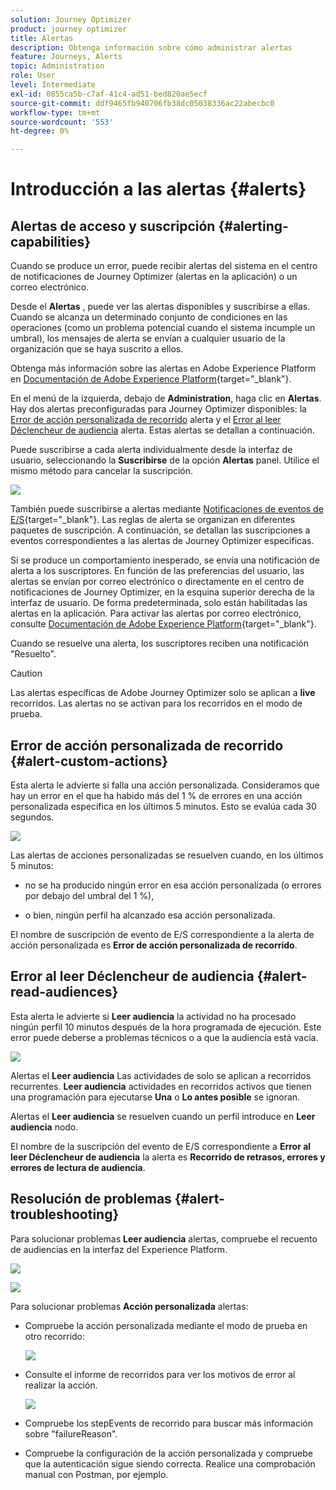 ```yaml
---
solution: Journey Optimizer
product: journey optimizer
title: Alertas
description: Obtenga información sobre cómo administrar alertas
feature: Journeys, Alerts
topic: Administration
role: User
level: Intermediate
exl-id: 0855ca5b-c7af-41c4-ad51-bed820ae5ecf
source-git-commit: ddf9465fb940706fb38dc05038336ac22abecbc0
workflow-type: tm+mt
source-wordcount: '553'
ht-degree: 0%

---
```


# Introducción a las alertas {#alerts}

## Alertas de acceso y suscripción {#alerting-capabilities}

Cuando se produce un error, puede recibir alertas del sistema en el centro de notificaciones de Journey Optimizer (alertas en la aplicación) o un correo electrónico.

Desde el **Alertas** , puede ver las alertas disponibles y suscribirse a ellas. Cuando se alcanza un determinado conjunto de condiciones en las operaciones (como un problema potencial cuando el sistema incumple un umbral), los mensajes de alerta se envían a cualquier usuario de la organización que se haya suscrito a ellos.

<!--These messages can repeat over a pre-defined time interval until the alert has been resolved.-->

Obtenga más información sobre las alertas en Adobe Experience Platform en [Documentación de Adobe Experience Platform](https://experienceleague.adobe.com/docs/experience-platform/observability/alerts/overview.html?lang=es){target="_blank"}.

En el menú de la izquierda, debajo de **Administration**, haga clic en **Alertas**. Hay dos alertas preconfiguradas para Journey Optimizer disponibles: la [Error de acción personalizada de recorrido](#alert-custom-actions) alerta y el [Error al leer Déclencheur de audiencia](#alert-read-audiences) alerta. Estas alertas se detallan a continuación.

Puede suscribirse a cada alerta individualmente desde la interfaz de usuario, seleccionando la **Suscribirse** de la opción **Alertas** panel. Utilice el mismo método para cancelar la suscripción.

![](assets/alert-subscribe.png)

También puede suscribirse a alertas mediante [Notificaciones de eventos de E/S](https://experienceleague.adobe.com/docs/experience-platform/observability/alerts/subscribe.html){target="_blank"}. Las reglas de alerta se organizan en diferentes paquetes de suscripción. A continuación, se detallan las suscripciones a eventos correspondientes a las alertas de Journey Optimizer específicas.

Si se produce un comportamiento inesperado, se envía una notificación de alerta a los suscriptores. En función de las preferencias del usuario, las alertas se envían por correo electrónico o directamente en el centro de notificaciones de Journey Optimizer, en la esquina superior derecha de la interfaz de usuario. De forma predeterminada, solo están habilitadas las alertas en la aplicación. Para activar las alertas por correo electrónico, consulte [Documentación de Adobe Experience Platform](https://experienceleague.adobe.com/docs/experience-platform/observability/alerts/ui.html#enable-email-alerts){target="_blank"}.

Cuando se resuelve una alerta, los suscriptores reciben una notificación &quot;Resuelto&quot;.

>[!CAUTION]
>
>Las alertas específicas de Adobe Journey Optimizer solo se aplican a **live** recorridos. Las alertas no se activan para los recorridos en el modo de prueba.

## Error de acción personalizada de recorrido {#alert-custom-actions}

Esta alerta le advierte si falla una acción personalizada. Consideramos que hay un error en el que ha habido más del 1 % de errores en una acción personalizada específica en los últimos 5 minutos. Esto se evalúa cada 30 segundos.

![](assets/alerts-custom-action.png)

Las alertas de acciones personalizadas se resuelven cuando, en los últimos 5 minutos:

* no se ha producido ningún error en esa acción personalizada (o errores por debajo del umbral del 1 %),

* o bien, ningún perfil ha alcanzado esa acción personalizada.

El nombre de suscripción de evento de E/S correspondiente a la alerta de acción personalizada es **Error de acción personalizada de recorrido**.

## Error al leer Déclencheur de audiencia {#alert-read-audiences}

Esta alerta le advierte si **Leer audiencia** la actividad no ha procesado ningún perfil 10 minutos después de la hora programada de ejecución. Este error puede deberse a problemas técnicos o a que la audiencia está vacía.

![](assets/alerts1.png)

Alertas el **Leer audiencia** Las actividades de solo se aplican a recorridos recurrentes. **Leer audiencia** actividades en recorridos activos que tienen una programación para ejecutarse **Una** o **Lo antes posible** se ignoran.

Alertas el **Leer audiencia** se resuelven cuando un perfil introduce en **Leer audiencia** nodo.

El nombre de la suscripción del evento de E/S correspondiente a **Error al leer Déclencheur de audiencia** la alerta es **Recorrido de retrasos, errores y errores de lectura de audiencia**.

## Resolución de problemas {#alert-troubleshooting}

Para solucionar problemas **Leer audiencia** alertas, compruebe el recuento de audiencias en la interfaz del Experience Platform.

![](assets/alert-troubleshooting-0.png)

![](assets/alert-troubleshooting-1.png)

Para solucionar problemas **Acción personalizada** alertas:

* Compruebe la acción personalizada mediante el modo de prueba en otro recorrido:

  ![](assets/alert-troubleshooting-2.png)

* Consulte el informe de recorridos para ver los motivos de error al realizar la acción.

  ![](assets/alert-troubleshooting-3.png)

* Compruebe los stepEvents de recorrido para buscar más información sobre &quot;failureReason&quot;.
* Compruebe la configuración de la acción personalizada y compruebe que la autenticación sigue siendo correcta. Realice una comprobación manual con Postman, por ejemplo.
